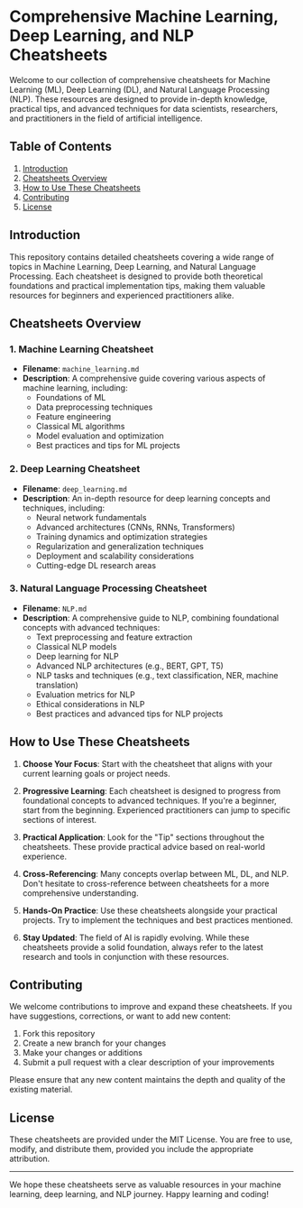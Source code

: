 # Comprehensive Machine Learning, Deep Learning, and NLP Cheatsheets

Welcome to our collection of comprehensive cheatsheets for Machine Learning (ML), Deep Learning (DL), and Natural Language Processing (NLP). These resources are designed to provide in-depth knowledge, practical tips, and advanced techniques for data scientists, researchers, and practitioners in the field of artificial intelligence.

## Table of Contents

1. [Introduction](#introduction)
2. [Cheatsheets Overview](#cheatsheets-overview)
3. [How to Use These Cheatsheets](#how-to-use-these-cheatsheets)
4. [Contributing](#contributing)
5. [License](#license)

## Introduction

This repository contains detailed cheatsheets covering a wide range of topics in Machine Learning, Deep Learning, and Natural Language Processing. Each cheatsheet is designed to provide both theoretical foundations and practical implementation tips, making them valuable resources for beginners and experienced practitioners alike.

## Cheatsheets Overview

### 1. Machine Learning Cheatsheet
- **Filename**: `machine_learning.md`
- **Description**: A comprehensive guide covering various aspects of machine learning, including:
  - Foundations of ML
  - Data preprocessing techniques
  - Feature engineering
  - Classical ML algorithms
  - Model evaluation and optimization
  - Best practices and tips for ML projects

### 2. Deep Learning Cheatsheet
- **Filename**: `deep_learning.md`
- **Description**: An in-depth resource for deep learning concepts and techniques, including:
  - Neural network fundamentals
  - Advanced architectures (CNNs, RNNs, Transformers)
  - Training dynamics and optimization strategies
  - Regularization and generalization techniques
  - Deployment and scalability considerations
  - Cutting-edge DL research areas

### 3. Natural Language Processing Cheatsheet
- **Filename**: `NLP.md`
- **Description**: A comprehensive guide to NLP, combining foundational concepts with advanced techniques:
  - Text preprocessing and feature extraction
  - Classical NLP models
  - Deep learning for NLP
  - Advanced NLP architectures (e.g., BERT, GPT, T5)
  - NLP tasks and techniques (e.g., text classification, NER, machine translation)
  - Evaluation metrics for NLP
  - Ethical considerations in NLP
  - Best practices and advanced tips for NLP projects

## How to Use These Cheatsheets

1. **Choose Your Focus**: Start with the cheatsheet that aligns with your current learning goals or project needs.

2. **Progressive Learning**: Each cheatsheet is designed to progress from foundational concepts to advanced techniques. If you're a beginner, start from the beginning. Experienced practitioners can jump to specific sections of interest.

3. **Practical Application**: Look for the "Tip" sections throughout the cheatsheets. These provide practical advice based on real-world experience.

4. **Cross-Referencing**: Many concepts overlap between ML, DL, and NLP. Don't hesitate to cross-reference between cheatsheets for a more comprehensive understanding.

5. **Hands-On Practice**: Use these cheatsheets alongside your practical projects. Try to implement the techniques and best practices mentioned.

6. **Stay Updated**: The field of AI is rapidly evolving. While these cheatsheets provide a solid foundation, always refer to the latest research and tools in conjunction with these resources.

## Contributing

We welcome contributions to improve and expand these cheatsheets. If you have suggestions, corrections, or want to add new content:

1. Fork this repository
2. Create a new branch for your changes
3. Make your changes or additions
4. Submit a pull request with a clear description of your improvements

Please ensure that any new content maintains the depth and quality of the existing material.

## License

These cheatsheets are provided under the MIT License. You are free to use, modify, and distribute them, provided you include the appropriate attribution.

---

We hope these cheatsheets serve as valuable resources in your machine learning, deep learning, and NLP journey. Happy learning and coding!
